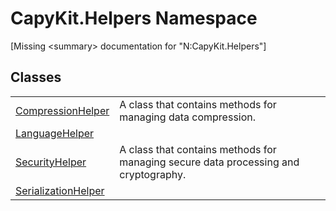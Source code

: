 # CapyKit.Helpers Namespace


\[Missing &lt;summary&gt; documentation for "N:CapyKit.Helpers"\]



## Classes
<table>
<tr>
<td><a href="T_CapyKit_Helpers_CompressionHelper">CompressionHelper</a></td>
<td>A class that contains methods for managing data compression.</td></tr>
<tr>
<td><a href="T_CapyKit_Helpers_LanguageHelper">LanguageHelper</a></td>
<td> </td></tr>
<tr>
<td><a href="T_CapyKit_Helpers_SecurityHelper">SecurityHelper</a></td>
<td>A class that contains methods for managing secure data processing and cryptography.</td></tr>
<tr>
<td><a href="T_CapyKit_Helpers_SerializationHelper">SerializationHelper</a></td>
<td> </td></tr>
</table>